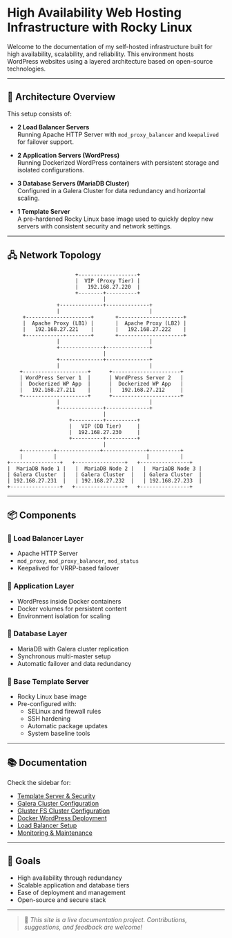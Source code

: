 # High Availability Web Hosting Infrastructure with Rocky Linux

Welcome to the documentation of my self-hosted infrastructure built for high availability, scalability, and reliability. This environment hosts WordPress websites using a layered architecture based on open-source technologies.

---

## 🔧 Architecture Overview

This setup consists of:

- **2 Load Balancer Servers**  
  Running Apache HTTP Server with `mod_proxy_balancer` and `keepalived` for failover support.

- **2 Application Servers (WordPress)**  
  Running Dockerized WordPress containers with persistent storage and isolated configurations.

- **3 Database Servers (MariaDB Cluster)**  
  Configured in a Galera Cluster for data redundancy and horizontal scaling.

- **1 Template Server**  
  A pre-hardened Rocky Linux base image used to quickly deploy new servers with consistent security and network settings.

---

## 🖧 Network Topology

                          +-------------------+
                          |  VIP (Proxy Tier) |
                          |   192.168.27.220  |
                          +--------+----------+
                                   |
                    +--------------+--------------+
                    |                             |
         +---------------------+       +---------------------+
         |  Apache Proxy (LB1) |       |  Apache Proxy (LB2) |
         |   192.168.27.221    |       |   192.168.27.222    |
         +---------------------+       +---------------------+
                    |                             |
                    +--------------+--------------+
                                   |
                    +--------------+--------------+
                    |                             |
        +---------------------+      +----------------------+
        | WordPress Server 1  |      | WordPress Server 2   |
        |  Dockerized WP App  |      |  Dockerized WP App   |
        |   192.168.27.211    |      |   192.168.27.212     |
        +---------------------+      +----------------------+
                    |                             |
                    +--------------+--------------+
                                   |
                        +----------+----------+
                        |   VIP (DB Tier)     |
                        |  192.168.27.230     |
                        +----------+----------+
                                   |
        +----------+--------------+--------------+----------+
        |          |                             |          |
    +----------------+   +----------------+   +----------------+
    |  MariaDB Node 1 |   |  MariaDB Node 2 |   |  MariaDB Node 3 |
    | Galera Cluster  |   | Galera Cluster  |   | Galera Cluster  |
    | 192.168.27.231  |   | 192.168.27.232  |   | 192.168.27.233  |
    +----------------+   +----------------+   +----------------+





---

## 📦 Components

### 🔹 Load Balancer Layer
- Apache HTTP Server
- `mod_proxy`, `mod_proxy_balancer`, `mod_status`
- Keepalived for VRRP-based failover

### 🔹 Application Layer
- WordPress inside Docker containers
- Docker volumes for persistent content
- Environment isolation for scaling

### 🔹 Database Layer
- MariaDB with Galera cluster replication
- Synchronous multi-master setup
- Automatic failover and data redundancy

### 🔹 Base Template Server
- Rocky Linux base image
- Pre-configured with:
  - SELinux and firewall rules
  - SSH hardening
  - Automatic package updates
  - System baseline tools

---

## 📚 Documentation

Check the sidebar for:
- [Template Server & Security](./template-server.md)
- [Galera Cluster Configuration](./galera-cluster.md)
- [Gluster FS Cluster Configuration](./glusterfs-cluster.md)
- [Docker WordPress Deployment](./wordpress-docker.md)
- [Load Balancer Setup](./apache-proxy.md)
- [Monitoring & Maintenance](./monitoring.html)

---

## 🧭 Goals

- High availability through redundancy
- Scalable application and database tiers
- Ease of deployment and management
- Open-source and secure stack

---

> 📘 *This site is a live documentation project. Contributions, suggestions, and feedback are welcome!*

